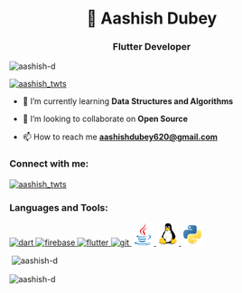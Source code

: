 <h1 align="center">🦸 Aashish Dubey</h1>
<h3 align="center">Flutter Developer</h3>

<p align="left"> <img src="https://komarev.com/ghpvc/?username=aashish-d&label=Profile%20views&color=0e75b6&style=flat" alt="aashish-d" /> </p>

<p align="left"> <a href="https://twitter.com/aashish_twts" target="blank"><img src="https://img.shields.io/twitter/follow/aashish_twts?logo=twitter&style=for-the-badge" alt="aashish_twts" /></a> </p>

- 🌱 I’m currently learning **Data Structures and Algorithms**

- 👯 I’m looking to collaborate on **Open Source**



- 📫 How to reach me **aashishdubey620@gmail.com**

<h3 align="left">Connect with me:</h3>
<p align="left">
<a href="https://twitter.com/aashish_twts" target="blank"><img align="center" src="https://raw.githubusercontent.com/rahuldkjain/github-profile-readme-generator/master/src/images/icons/Social/twitter.svg" alt="aashish_twts" height="30" width="40" /></a>
</p>

<h3 align="left">Languages and Tools:</h3>
<p align="left"> <a href="https://dart.dev" target="_blank" rel="noreferrer"> <img src="https://www.vectorlogo.zone/logos/dartlang/dartlang-icon.svg" alt="dart" width="40" height="40"/> </a> <a href="https://firebase.google.com/" target="_blank" rel="noreferrer"> <img src="https://www.vectorlogo.zone/logos/firebase/firebase-icon.svg" alt="firebase" width="40" height="40"/> </a> <a href="https://flutter.dev" target="_blank" rel="noreferrer"> <img src="https://www.vectorlogo.zone/logos/flutterio/flutterio-icon.svg" alt="flutter" width="40" height="40"/> </a> <a href="https://git-scm.com/" target="_blank" rel="noreferrer"> <img src="https://www.vectorlogo.zone/logos/git-scm/git-scm-icon.svg" alt="git" width="40" height="40"/> </a> <a href="https://www.java.com" target="_blank" rel="noreferrer"> <img src="https://raw.githubusercontent.com/devicons/devicon/master/icons/java/java-original.svg" alt="java" width="40" height="40"/> </a> <a href="https://www.linux.org/" target="_blank" rel="noreferrer"> <img src="https://raw.githubusercontent.com/devicons/devicon/master/icons/linux/linux-original.svg" alt="linux" width="40" height="40"/> </a> <a href="https://www.python.org" target="_blank" rel="noreferrer"> <img src="https://raw.githubusercontent.com/devicons/devicon/master/icons/python/python-original.svg" alt="python" width="40" height="40"/> </a> </p>

<p>&nbsp;<img align="center" src="https://github-readme-stats.vercel.app/api?username=aashish-d&show_icons=true&locale=en" alt="aashish-d" /></p>

<p><img align="center" src="https://github-readme-streak-stats.herokuapp.com/?user=aashish-d&" alt="aashish-d" /></p>
